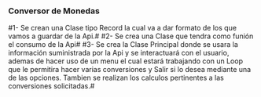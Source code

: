 ### Conversor de Monedas ###
#1- Se crean una Clase tipo Record la cual va a dar formato de los que vamos a guardar de la Api.#
#2- Se crea una Clase que tendra como funión el consumo de la Api#
#3- Se crea la Clase Principal donde se usara la información suministrada por la Api y se interactuará con el usuario,
ademas de hacer uso de un menu el cual estará trabajando con un Loop que le permitira hacer varias conversiones y Salir 
si lo desea mediante una de las opciones. Tambien se realizan los calculos pertinentes a las conversiones solicitadas.#
